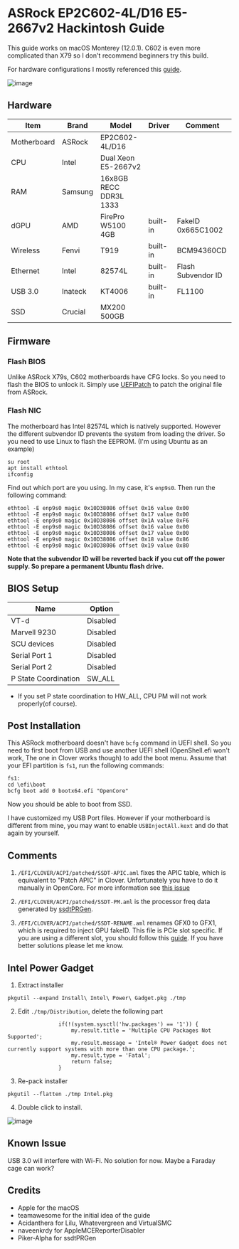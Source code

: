 # ASRock  EP2C602-4L/D16 E5-2667v2 Hackintosh Guide

This guide works on macOS Monterey (12.0.1). C602 is even more complicated than X79 so I don't recommend beginners try this build.

For hardware configurations I mostly referenced this [guide](https://www.tonymacx86.com/threads/guide-asrock-rack-ep2c602.289060/).

![image](ScreenShot.png)

## Hardware
| Item | Brand | Model | Driver | Comment |
|-----|-----|-----|-----|-----|
| Motherboard | ASRock | EP2C602-4L/D16 | | |
| CPU | Intel | Dual Xeon E5-2667v2 | | |
| RAM | Samsung | 16x8GB RECC DDR3L 1333 | | |
| dGPU | AMD | FirePro W5100 4GB | built-in | FakeID 0x665C1002 |
| Wireless | Fenvi| T919 | built-in | BCM94360CD |
| Ethernet | Intel | 82574L | built-in | Flash Subvendor ID|
| USB 3.0 | Inateck | KT4006 | built-in | FL1100 |
| SSD | Crucial | MX200 500GB | | |

## Firmware
### Flash BIOS
Unlike ASRock X79s, C602 motherboards have CFG locks. So you need to flash the BIOS to unlock it. Simply use [UEFIPatch](https://github.com/LongSoft/UEFITool/releases) to patch the original file from ASRock.
### Flash NIC
The motherboard has Intel 82574L which is natively supported. However the different subvendor ID prevents the system from loading the driver. So you need to use Linux to flash the EEPROM. (I'm using Ubuntu as an example)
```
su root
apt install ethtool
ifconfig
```
Find out which port are you using. In my case, it's `enp9s0`. Then run the following command:
```
ethtool -E enp9s0 magic 0x10D38086 offset 0x16 value 0x00
ethtool -E enp9s0 magic 0x10D38086 offset 0x17 value 0x00
ethtool -E enp9s0 magic 0x10D38086 offset 0x1A value 0xF6
ethtool -E enp9s0 magic 0x10D38086 offset 0x16 value 0x00
ethtool -E enp9s0 magic 0x10D38086 offset 0x17 value 0x00
ethtool -E enp9s0 magic 0x10D38086 offset 0x18 value 0x86
ethtool -E enp9s0 magic 0x10D38086 offset 0x19 value 0x80
```
**Note that the subvendor ID will be reverted back if you cut off the power supply. So prepare a permanent Ubuntu flash drive.**
## BIOS Setup
| Name | Option |
| --- | --- |
| VT-d | Disabled |
| Marvell 9230 | Disabled |
| SCU devices | Disabled |
| Serial Port 1 | Disabled |
| Serial Port 2 | Disabled |
| P State Coordination | SW_ALL |

* If you set P state coordination to HW_ALL, CPU PM will not work properly(of course).
## Post Installation
This ASRock motherboard doesn't have `bcfg` command in UEFI shell. So you need to first boot from USB and use another UEFI shell (OpenShell.efi won't work, The one in Clover works though) to add the boot menu. Assume that your EFI partition is `fs1`, run the following commands:
```
fs1:
cd \efi\boot
bcfg boot add 0 bootx64.efi "OpenCore"
```
Now you should be able to boot from SSD.

I have customized my USB Port files. However if your motherboard is different from mine, you may want to enable `USBInjectAll.kext` and do that again by yourself.

## Comments
1. `/EFI/CLOVER/ACPI/patched/SSDT-APIC.aml` fixes the APIC table, which is equivalent to "Patch APIC" in Clover. Unfortunately you have to do it manually in OpenCore. For more information see [this issue](https://github.com/dortania/bugtracker/issues/48)

2. `/EFI/CLOVER/ACPI/patched/SSDT-PM.aml` is the processor freq data generated by [ssdtPRGen](https://github.com/Piker-Alpha/ssdtPRGen.sh).

3. `/EFI/CLOVER/ACPI/patched/SSDT-RENAME.aml` renames GFX0 to GFX1, which is required to inject GPU fakeID. This file is PCIe slot specific. If you are using a different slot, you should follow this [guide](https://www.tonymacx86.com/threads/black-screen-with-macpro-6-1-or-imac-15-or-imac-17-system-definition.183113/). If you have better solutions please let me know.

## Intel Power Gadget
1. Extract installer
```
pkgutil --expand Install\ Intel\ Power\ Gadget.pkg ./tmp
```
2. Edit `./tmp/Distribution`, delete the following part
```
                if(!(system.sysctl('hw.packages') == '1')) {
                    my.result.title = 'Multiple CPU Packages Not Supported';
                    my.result.message = 'Intel® Power Gadget does not currently support systems with more than one CPU package.';
                    my.result.type = 'Fatal';
                    return false;
                }
```
3. Re-pack installer
```
pkgutil --flatten ./tmp Intel.pkg
```
4. Double click to install.

![image](Intel.png)
## Known Issue
USB 3.0 will interfere with Wi-Fi. No solution for now. Maybe a Faraday cage can work?

## Credits
- Apple for the macOS
- teamawesome for the initial idea of the guide
- Acidanthera for Lilu, Whatevergreen and VirtualSMC
- naveenkrdy for AppleMCEReporterDisabler
- Piker-Alpha for ssdtPRGen
